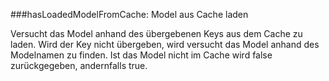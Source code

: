 
###hasLoadedModelFromCache: Model aus Cache laden

Versucht das Model anhand des übergebenen Keys aus dem Cache zu laden. Wird der Key nicht übergeben, wird versucht das Model anhand des Modelnamen zu finden. Ist das Model nicht im Cache wird false zurückgegeben, andernfalls true.